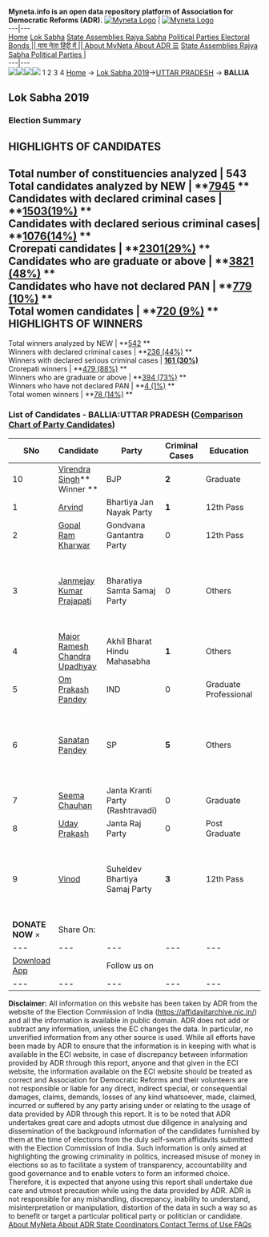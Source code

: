 **Myneta.info is an open data repository platform of Association for Democratic Reforms (ADR).**
[![Myneta Logo](https://www.myneta.info/lib/img/myneta-logo.png)](https://www.myneta.info/) | [![Myneta Logo](https://www.myneta.info/lib/img/adr-logo.png)](https://adrindia.org)  
---|---  
[Home](https://www.myneta.info/) [Lok Sabha](https://www.myneta.info/#ls "Lok Sabha") [ State Assemblies ](https://www.myneta.info/#sa "State Assemblies") [Rajya Sabha](https://www.myneta.info/#rs "Rajya Sabha") [Political Parties ](https://www.myneta.info/party "Political Parties") [ Electoral Bonds ](https://www.myneta.info/electoral_bonds "Electoral Bonds") [ || माय नेता हिंदी में || ](https://translate.google.co.in/translate?prev=hp&hl=en&js=y&u=www.myneta.info&sl=en&tl=hi&history_state0=) [ About MyNeta ](https://adrindia.org/content/about-myneta) [ About ADR ](https://adrindia.org/about-adr/who-we-are) [☰](javascript:void\(0\))
[ State Assemblies ](https://www.myneta.info/#sa "State Assemblies") [ Rajya Sabha ](https://www.myneta.info/#rs "Rajya Sabha") [ Political Parties ](https://www.myneta.info/party "Political Parties")
|   
---|---  
![](https://www.myneta.info/lib/img/banner/banner-1.png)![](https://www.myneta.info/lib/img/banner/banner-2.png)![](https://www.myneta.info/lib/img/banner/banner-3.png)![](https://www.myneta.info/lib/img/banner/banner-4.png)
1  2  3  4 
[Home](https://www.myneta.info/) → [Lok Sabha 2019](https://www.myneta.info/LokSabha2019/)→[UTTAR PRADESH](https://www.myneta.info/LokSabha2019/index.php?action=show_constituencies&state_id=57) → **BALLIA**
### 
## Lok Sabha 2019
###  Election Summary 
HIGHLIGHTS OF CANDIDATES  
---  
Total number of constituencies analyzed |  543   
Total candidates analyzed by NEW | **[7945](https://www.myneta.info/LokSabha2019/index.php?action=summary&subAction=candidates_analyzed&sort=candidate#summary) **  
Candidates with declared criminal cases | **[1503(19%)](https://www.myneta.info/LokSabha2019/index.php?action=summary&subAction=crime&sort=candidate#summary) **  
Candidates with declared serious criminal cases| **[1076(14%)](https://www.myneta.info/LokSabha2019/index.php?action=summary&subAction=serious_crime&sort=candidate#summary) **  
Crorepati candidates | **[2301(29%)](https://www.myneta.info/LokSabha2019/index.php?action=summary&subAction=crorepati&sort=candidate#summary) **  
Candidates who are graduate or above | **[3821 (48%)](https://www.myneta.info/LokSabha2019/index.php?action=summary&subAction=education&sort=candidate#summary) **  
Candidates who have not declared PAN | **[779 (10%)](https://www.myneta.info/LokSabha2019/index.php?action=summary&subAction=without_pan&sort=candidate#summary) **  
Total women candidates | **[720 (9%)](https://www.myneta.info/LokSabha2019/index.php?action=summary&subAction=women_candidate&sort=candidate#summary) **  
HIGHLIGHTS OF WINNERS  
---  
Total winners analyzed by NEW | **[542](https://www.myneta.info/LokSabha2019/index.php?action=summary&subAction=winner_analyzed&sort=candidate#summary) **  
Winners with declared criminal cases | **[236 (44%)](https://www.myneta.info/LokSabha2019/index.php?action=summary&subAction=winner_crime&sort=candidate#summary) **  
Winners with declared serious criminal cases | **[161 (30%)](https://www.myneta.info/LokSabha2019/index.php?action=summary&subAction=winner_serious_crime&sort=candidate#summary)**  
Crorepati winners | **[479 (88%)](https://www.myneta.info/LokSabha2019/index.php?action=summary&subAction=winner_crorepati&sort=candidate#summary) **  
Winners who are graduate or above | **[394 (73%)](https://www.myneta.info/LokSabha2019/index.php?action=summary&subAction=winner_education&sort=candidate#summary) **  
Winners who have not declared PAN | **[4 (1%)](https://www.myneta.info/LokSabha2019/index.php?action=summary&subAction=winner_without_pan&sort=candidate#summary) **  
Total women winners | **[78 (14%)](https://www.myneta.info/LokSabha2019/index.php?action=summary&subAction=winner_women&sort=candidate#summary) **  
### List of Candidates - BALLIA:UTTAR PRADESH ([Comparison Chart of Party Candidates](https://www.myneta.info/LokSabha2019/comparisonchart.php?constituency_id=947))
SNo | Candidate| Party| Criminal Cases| Education| Age| Total Assets| Liabilities  
---|---|---|---|---|---|---|---  
10  | [Virendra Singh](https://www.myneta.info/LokSabha2019/candidate.php?candidate_id=12988)** Winner ** | BJP | **2** | Graduate| 62 | Rs 2,44,98,319 ~ 2 Crore+ | Rs 0 ~   
1  | [Arvind](https://www.myneta.info/LokSabha2019/candidate.php?candidate_id=13881) | Bhartiya Jan Nayak Party | **1** | 12th Pass| 60 | Rs 5,04,000 ~ 5 Lacs+ | Rs 0 ~   
2  | [Gopal Ram Kharwar](https://www.myneta.info/LokSabha2019/candidate.php?candidate_id=12983) | Gondvana Gantantra Party | 0 | 12th Pass| 62 | Rs 11,12,644 ~ 11 Lacs+ | Rs 0 ~   
3  | [Janmejay Kumar Prajapati](https://www.myneta.info/LokSabha2019/candidate.php?candidate_id=13883) | Bharatiya Samta Samaj Party | 0 | Others| 26 | ![](https://myneta.info/image_v2.php?myneta_folder=LokSabha2019&candidate_id=13883&col=ta) | ![](https://myneta.info/image_v2.php?myneta_folder=LokSabha2019&candidate_id=13883&col=lia)  
4  | [Major Ramesh Chandra Upadhyay](https://www.myneta.info/LokSabha2019/candidate.php?candidate_id=12984) | Akhil Bharat Hindu Mahasabha | **1** | Others| 67 | Rs 9,31,000 ~ 9 Lacs+ | Rs 0 ~   
5  | [Om Prakash Pandey](https://www.myneta.info/LokSabha2019/candidate.php?candidate_id=12987) | IND | 0 | Graduate Professional| 28 | Rs 2,90,707 ~ 2 Lacs+ | Rs 0 ~   
6  | [Sanatan Pandey](https://www.myneta.info/LokSabha2019/candidate.php?candidate_id=13880) | SP | **5** | Others| 56 | ![](https://myneta.info/image_v2.php?myneta_folder=LokSabha2019&candidate_id=13880&col=ta) | ![](https://myneta.info/image_v2.php?myneta_folder=LokSabha2019&candidate_id=13880&col=lia)  
7  | [Seema Chauhan](https://www.myneta.info/LokSabha2019/candidate.php?candidate_id=13884) | Janta Kranti Party (Rashtravadi) | 0 | Graduate| 30 | Rs 16,34,000 ~ 16 Lacs+ | Rs 0 ~   
8  | [Uday Prakash](https://www.myneta.info/LokSabha2019/candidate.php?candidate_id=13882) | Janta Raj Party | 0 | Post Graduate| 42 | Rs 50,000 ~ 50 Thou+ | Rs 0 ~   
9  | [Vinod](https://www.myneta.info/LokSabha2019/candidate.php?candidate_id=12986) | Suheldev Bhartiya Samaj Party | **3** | 12th Pass| 51 | ![](https://myneta.info/image_v2.php?myneta_folder=LokSabha2019&candidate_id=12986&col=ta) | ![](https://myneta.info/image_v2.php?myneta_folder=LokSabha2019&candidate_id=12986&col=lia)  
|  **DONATE NOW** × |  Share On:  | [](https://api.whatsapp.com/send?text=https%3A%2F%2Fmyneta.info%2Fpunjab2022%2Findex.php%3Faction%3Dshow_constituencies%26state_id%3D19) | [](https://www.facebook.com/sharer/sharer.php?u=https%3A%2F%2Fmyneta.info%2Fpunjab2022%2Findex.php%3Faction%3Dshow_constituencies%26state_id%3D19) | [](https://twitter.com/share?url=https%3A%2F%2Fmyneta.info%2Fpunjab2022%2Findex.php%3Faction%3Dshow_constituencies%26state_id%3D19)  
---|---|---|---|---  
| [ Download App ](https://play.google.com/store/apps/details?id=com.webrosoft.myneta1&pcampaignid=pcampaignidMKT-Other-global-all-co-prtnr-py-PartBadge-Mar2515-1) | [](https://play.google.com/store/apps/details?id=com.webrosoft.myneta1&pcampaignid=pcampaignidMKT-Other-global-all-co-prtnr-py-PartBadge-Mar2515-1) |  Follow us on  | [](https://www.facebook.com/adrindia.org/) | [](https://twitter.com/adrspeaks) | [](https://groups.google.com/g/national-election-watch?hl=en&pli=1) | [](https://www.instagram.com/adrspeaks/) | [](https://www.youtube.com/user/adrspeaks) | [](https://sharechat.com/profile/adrspeaks)  
---|---|---|---|---|---|---|---|---  
**Disclaimer:** All information on this website has been taken by ADR from the website of the Election Commission of India (https://affidavitarchive.nic.in/) and all the information is available in public domain. ADR does not add or subtract any information, unless the EC changes the data. In particular, no unverified information from any other source is used. While all efforts have been made by ADR to ensure that the information is in keeping with what is available in the ECI website, in case of discrepancy between information provided by ADR through this report, anyone and that given in the ECI website, the information available on the ECI website should be treated as correct and Association for Democratic Reforms and their volunteers are not responsible or liable for any direct, indirect special, or consequential damages, claims, demands, losses of any kind whatsoever, made, claimed, incurred or suffered by any party arising under or relating to the usage of data provided by ADR through this report. It is to be noted that ADR undertakes great care and adopts utmost due diligence in analysing and dissemination of the background information of the candidates furnished by them at the time of elections from the duly self-sworn affidavits submitted with the Election Commission of India. Such information is only aimed at highlighting the growing criminality in politics, increased misuse of money in elections so as to facilitate a system of transparency, accountability and good governance and to enable voters to form an informed choice. Therefore, it is expected that anyone using this report shall undertake due care and utmost precaution while using the data provided by ADR. ADR is not responsible for any mishandling, discrepancy, inability to understand, misinterpretation or manipulation, distortion of the data in such a way so as to benefit or target a particular political party or politician or candidate. 
[ About MyNeta ](https://adrindia.org/content/about-myneta) [ About ADR ](https://adrindia.org/about-adr/who-we-are) [ State Coordinators ](https://adrindia.org/about-adr/state-coordinators) [ Contact ](https://adrindia.org/contact-us) [ Terms of Use ](https://adrindia.org/content/adr-terms-use) [ FAQs ](https://adrindia.org/content/faqs)
